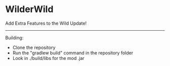 # WilderWild

Add Extra Features to the Wild Update!

---
Building:
* Clone the repository
* Run the "gradlew build" command in the repository folder
* Look in ./build/libs for the mod .jar
